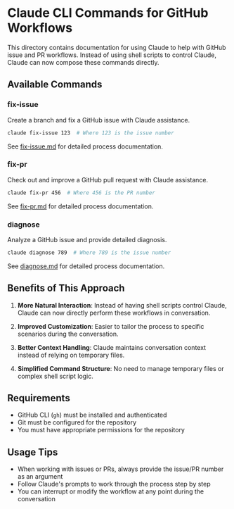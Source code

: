 # Claude CLI Commands for GitHub Workflows

This directory contains documentation for using Claude to help with GitHub issue
and PR workflows. Instead of using shell scripts to control Claude, Claude can
now compose these commands directly.

## Available Commands

### fix-issue

Create a branch and fix a GitHub issue with Claude assistance.

```bash
claude fix-issue 123  # Where 123 is the issue number
```

See [fix-issue.md](./fix-issue.md) for detailed process documentation.

### fix-pr

Check out and improve a GitHub pull request with Claude assistance.

```bash
claude fix-pr 456  # Where 456 is the PR number
```

See [fix-pr.md](./fix-pr.md) for detailed process documentation.

### diagnose

Analyze a GitHub issue and provide detailed diagnosis.

```bash
claude diagnose 789  # Where 789 is the issue number
```

See [diagnose.md](./diagnose.md) for detailed process documentation.

## Benefits of This Approach

1. **More Natural Interaction**: Instead of having shell scripts control Claude,
   Claude can now directly perform these workflows in conversation.

2. **Improved Customization**: Easier to tailor the process to specific
   scenarios during the conversation.

3. **Better Context Handling**: Claude maintains conversation context instead of
   relying on temporary files.

4. **Simplified Command Structure**: No need to manage temporary files or
   complex shell script logic.

## Requirements

- GitHub CLI (`gh`) must be installed and authenticated
- Git must be configured for the repository
- You must have appropriate permissions for the repository

## Usage Tips

- When working with issues or PRs, always provide the issue/PR number as an
  argument
- Follow Claude's prompts to work through the process step by step
- You can interrupt or modify the workflow at any point during the conversation
